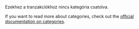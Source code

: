Ezekhez a tranzakciókhoz nincs kategória csatolva.

If you want to read more about categories, check out the [official documentation on categories](https://docs.firefly-iii.org/concepts/categories).
